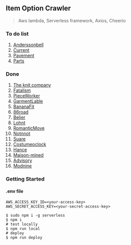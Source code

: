 ## Item Option Crawler

> Aws lambda, Serverless framework, Axios, Cheerio

### To do list

1. [Anderssonbell](http://en.anderssonbell.com/)
2. [Current](http://currentstore.co.kr/)
3. [Pavement](https://pavement.co.kr/)
4. [Parts](https://partsstore.kr/)

### Done

1. [The knit company](https://theknitcompany.com/)
2. [Fatalism](http://fatalism.co.kr/)
3. [PieceWorker](https://piece-worker.com/)
4. [GarmentLable](https://garment-lable.com/)
5. [BananaFit](http://bananafit.co.kr/)
6. [86road](http://86road.co.kr/)
7. [Belier](https://www.belier.co.kr/)
8. [Lohnt](https://lohnt.co.kr/)
9. [RomanticMove](https://romanticmove.com/)
10. [Notnnot](http://notnnot.com/)
11. [Suare](http://suare.co.kr/)
12. [Costumeoclock](http://costumeoclock.com/)
13. [Hance](https://hance.kr/)
14. [Maison-mined](http://maison-mined.com/)
15. [Advisory](http://advisory.co.kr/)
16. [Modnine](http://modnine.com/)

### Getting Started

#### .env file

```
AWS_ACCESS_KEY_ID=<your-access-key>
AWS_SECRET_ACCESS_KEY=<your-secret-access-key>
```

```shell script
$ sudo npm i -g serverless
$ npm i
# test locally
$ npm run local
# deploy
$ npm run deploy
```
